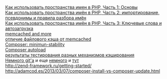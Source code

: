 <a href="http://habrahabr.ru/post/72033/">Как использовать пространства имен в PHP, Часть 1: Основы</a><br/>
<a href="http://habrahabr.ru/post/72097/">Как использовать пространства имён в PHP, Часть 2: импортирование, псевдонимы и правила разбора имён</a><br/>
<a href="http://habrahabr.ru/post/72150/">Как использовать пространства имён в PHP, Часть 3: Ключевые слова и автозагрузка</a><br/>
<a href="http://highload.com.ua/">memcached and more</a><br/>
<a href="http://forum.searchengines.ru/archive/index.php/t-691502.html">отличие файлового кэша от memcached</a><br/>
<a href="http://rodush.com/2012/07/composer-minimum-stability-%D0%BF%D0%BE-%D1%83%D0%BC%D0%BE%D0%BB%D1%87%D0%B0%D0%BD%D0%B8%D1%8E-%D1%81%D1%87%D0%B8%D1%82%D0%B0%D0%B5%D1%82%D1%81%D1%8F-stable/">Composer: minimun-stability</a><br/>
<a href="http://4devs.io/a/autoload-composer">Composer autoload</a><br/>
<a href="http://www.balancer.ru/tech/forum/2011/05/t82115--testy-proizvoditelnost-raznykh-mekhanizmov-keshirovaniya-v-p.7369.html">результаты тестирования разных механизмов кэширования</a><br/>
<a href="http://evtuhovich.ru/blog/2009/04/03/git-reset/">Немного git'а</a> и еще <a href="http://sethrobertson.github.io/GitFixUm/fixup.html">немного</a> и <a href="http://lezhnevs.ru/git">тут</a><br/>
http://zend-framework.ru/getting-started/ <br/>
http://adamcod.es/2013/03/07/composer-install-vs-composer-update.html <br/>
